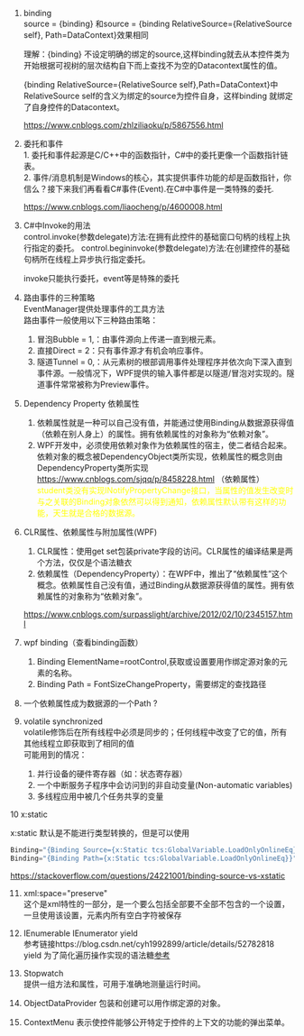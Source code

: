 1. binding  
  source = {binding} 和source = {binding RelativeSource={RelativeSource self},    Path=DataContext}效果相同

    理解：{binding} 不设定明确的绑定的source,这样binding就去从本控件类为开始根据可视树的层次结构自下而上查找不为空的Datacontext属性的值。

    {binding RelativeSource={RelativeSource self},Path=DataContext}中RelativeSource self的含义为绑定的source为控件自身，这样binding 就绑定了自身控件的Datacontext。

    https://www.cnblogs.com/zhlziliaoku/p/5867556.html

2. 委托和事件  
    1. 
    委托和事件起源是C/C++中的函数指针，C#中的委托更像一个函数指针链表。  
    2. 
    事件/消息机制是Windows的核心，其实提供事件功能的却是函数指针，你信么？接下来我们再看看C#事件(Event).在C#中事件是一类特殊的委托.
    
    https://www.cnblogs.com/liaocheng/p/4600008.html

3. C#中Invoke的用法  
    control.invoke(参数delegate)方法:在拥有此控件的基础窗口句柄的线程上执行指定的委托。
    control.begininvoke(参数delegate)方法:在创建控件的基础句柄所在线程上异步执行指定委托。

    invoke只能执行委托，event等是特殊的委托

4. 路由事件的三种策略  
    EventManager提供处理事件的工具方法  
    路由事件一般使用以下三种路由策略：
    1) 冒泡Bubble = 1,：由事件源向上传递一直到根元素。
    2) 直接Direct = 2：只有事件源才有机会响应事件。
    3) 隧道Tunnel = 0,：从元素树的根部调用事件处理程序并依次向下深入直到事件源。一般情况下，WPF提供的输入事件都是以隧道/冒泡对实现的。隧道事件常常被称为Preview事件。

5. Dependency Property 依赖属性  
    1. 依赖属性就是一种可以自己没有值，并能通过使用Binding从数据源获得值（依赖在别人身上）的属性。拥有依赖属性的对象称为“依赖对象”。  
    2. WPF开发中，必须使用依赖对象作为依赖属性的宿主，使二者结合起来。依赖对象的概念被DependencyObject类所实现，依赖属性的概念则由DependencyProperty类所实现  
    https://www.cnblogs.com/sjqq/p/8458228.html  （依赖属性）  
    <font color = yellow>student类没有实现INotifyPropertyChange接口，当属性的值发生改变时与之关联的Binding对象依然可以得到通知，依赖属性默认带有这样的功能，天生就是合格的数据源。</font>

6. CLR属性、依赖属性与附加属性(WPF)  
    1. CLR属性：使用get set包装private字段的访问。CLR属性的编译结果是两个方法，仅仅是个语法糖衣
    2. 依赖属性（DependencyProperty）：在WPF中，推出了“依赖属性”这个概念。依赖属性自己没有值，通过Binding从数据源获得值的属性。拥有依赖属性的对象称为“依赖对象”。

    https://www.cnblogs.com/surpasslight/archive/2012/02/10/2345157.html

7. wpf binding（查看binding函数）
    1. Binding ElementName=rootControl,获取或设置要用作绑定源对象的元素的名称。
    2. Binding Path = FontSizeChangeProperty，需要绑定的查找路径
8. 一个依赖属性成为数据源的一个Path ?

9. volatile synchronized   
    volatile修饰后在所有线程中必须是同步的；任何线程中改变了它的值，所有其他线程立即获取到了相同的值  
    可能用到的情况：
    1) 并行设备的硬件寄存器（如：状态寄存器） 
    2) 一个中断服务子程序中会访问到的非自动变量(Non-automatic variables) 
    3) 多线程应用中被几个任务共享的变量 

10 x:static  

x:static 默认是不能进行类型转换的，但是可以使用  
````C#
Binding="{Binding Source={x:Static tcs:GlobalVariable.LoadOnlyOnlineEq}}"   //可以进行默认转换为propertypath  
Binding="{Binding Path={x:Static tcs:GlobalVariable.LoadOnlyOnlineEq}}"     //不可以进行默认转换
````

https://stackoverflow.com/questions/24221001/binding-source-vs-xstatic

11. xml:space="preserve"  
    这个是xml特性的一部分，是一个要么包括全部要不全部不包含的一个设置，一旦使用该设置，元素内所有空白字符被保存

12. IEnumerable IEnumerator yield  
参考链接https://blog.csdn.net/cyh1992899/article/details/52782818  
yield 为了简化遍历操作实现的语法糖[参考](https://www.cnblogs.com/kingcat/archive/2012/07/11/2585943.html)

13. Stopwatch  
提供一组方法和属性，可用于准确地测量运行时间。

14. ObjectDataProvider
包装和创建可以用作绑定源的对象。

15. ContextMenu
表示使控件能够公开特定于控件的上下文的功能的弹出菜单。
